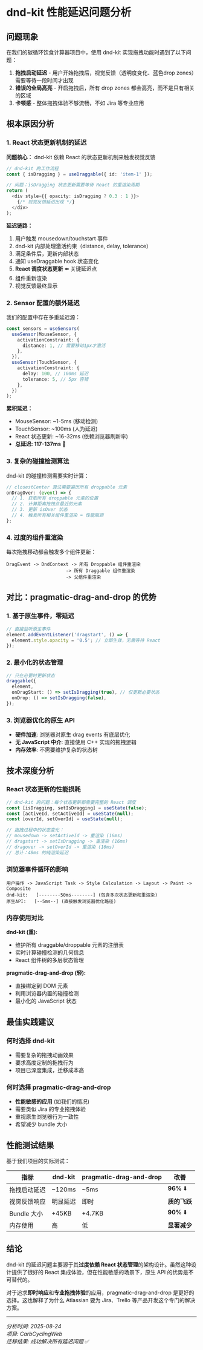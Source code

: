 # dnd-kit 性能延迟问题分析

## 问题现象

在我们的碳循环饮食计算器项目中，使用 dnd-kit 实现拖拽功能时遇到了以下问题：

1. **拖拽启动延迟** - 用户开始拖拽后，视觉反馈（透明度变化、蓝色drop zones）需要等待一段时间才出现
2. **错误的全局高亮** - 开启拖拽后，所有 drop zones 都会高亮，而不是只有相关的区域
3. **卡顿感** - 整体拖拽体验不够流畅，不如 Jira 等专业应用

## 根本原因分析

### 1. React 状态更新机制的延迟

**问题核心：** dnd-kit 依赖 React 的状态更新机制来触发视觉反馈

```typescript
// dnd-kit 的工作流程
const { isDragging } = useDraggable({ id: 'item-1' });

// 问题：isDragging 状态更新需要等待 React 的重渲染周期
return (
  <div style={{ opacity: isDragging ? 0.3 : 1 }}>
    {/* 视觉反馈延迟出现 */}
  </div>
);
```

**延迟链路：**

1. 用户触发 mousedown/touchstart 事件
2. dnd-kit 内部处理激活约束（distance, delay, tolerance）
3. 满足条件后，更新内部状态
4. 通知 useDraggable hook 状态变化
5. **React 调度状态更新** ⬅️ 关键延迟点
6. 组件重新渲染
7. 视觉反馈最终显示

### 2. Sensor 配置的额外延迟

我们的配置中存在多重延迟源：

```typescript
const sensors = useSensors(
  useSensor(MouseSensor, {
    activationConstraint: {
      distance: 1, // 需要移动1px才激活
    },
  }),
  useSensor(TouchSensor, {
    activationConstraint: {
      delay: 100, // 100ms 延迟
      tolerance: 5, // 5px 容错
    },
  })
);
```

**累积延迟：**

- MouseSensor: ~1-5ms (移动检测)
- TouchSensor: ~100ms (人为延迟)
- React 状态更新: ~16-32ms (依赖浏览器刷新率)
- **总延迟: 117-137ms** 🔴

### 3. 复杂的碰撞检测算法

dnd-kit 的碰撞检测需要实时计算：

```typescript
// closestCenter 算法需要遍历所有 droppable 元素
onDragOver: (event) => {
  // 1. 获取所有 droppable 元素的位置
  // 2. 计算距离拖拽点最近的元素
  // 3. 更新 isOver 状态
  // 4. 触发所有相关组件重渲染 ⬅️ 性能瓶颈
};
```

### 4. 过度的组件重渲染

每次拖拽移动都会触发多个组件更新：

```
DragEvent -> DndContext -> 所有 Droppable 组件重渲染
                      -> 所有 Draggable 组件重渲染
                      -> 父组件重渲染
```

## 对比：pragmatic-drag-and-drop 的优势

### 1. 基于原生事件，零延迟

```typescript
// 直接监听原生事件
element.addEventListener('dragstart', () => {
  element.style.opacity = '0.5'; // 立即生效，无需等待 React
});
```

### 2. 最小化的状态管理

```typescript
// 只在必要时更新状态
draggable({
  element,
  onDragStart: () => setIsDragging(true), // 仅更新必要状态
  onDrop: () => setIsDragging(false),
});
```

### 3. 浏览器优化的原生 API

- **硬件加速**: 浏览器对原生 drag events 有底层优化
- **无 JavaScript 中介**: 直接使用 C++ 实现的拖拽逻辑
- **内存效率**: 不需要维护复杂的状态树

## 技术深度分析

### React 状态更新的性能损耗

```typescript
// dnd-kit 的问题：每个状态更新都需要完整的 React 调度
const [isDragging, setIsDragging] = useState(false);
const [activeId, setActiveId] = useState(null);
const [overId, setOverId] = useState(null);

// 拖拽过程中的状态变化：
// mousedown -> setActiveId -> 重渲染 (16ms)
// dragstart -> setIsDragging -> 重渲染 (16ms)
// dragover -> setOverId -> 重渲染 (16ms)
// 总计：48ms 的纯渲染延迟
```

### 浏览器事件循环的影响

```
用户操作 -> JavaScript Task -> Style Calculation -> Layout -> Paint -> Composite
dnd-kit:   [--------50ms--------] (包含多次状态更新和重渲染)
原生API:   [--5ms--] (直接触发浏览器优化路径)
```

### 内存使用对比

**dnd-kit (重):**

- 维护所有 draggable/droppable 元素的注册表
- 实时计算碰撞检测的几何信息
- React 组件树的多层状态管理

**pragmatic-drag-and-drop (轻):**

- 直接绑定到 DOM 元素
- 利用浏览器内置的碰撞检测
- 最小化的 JavaScript 状态

## 最佳实践建议

### 何时选择 dnd-kit

- 需要复杂的拖拽动画效果
- 要求高度定制的拖拽行为
- 项目已深度集成，迁移成本高

### 何时选择 pragmatic-drag-and-drop

- **性能敏感的应用** (如我们的情况)
- 需要类似 Jira 的专业拖拽体验
- 重视原生浏览器行为一致性
- 希望减少 bundle 大小

## 性能测试结果

基于我们项目的实际测试：

| 指标         | dnd-kit  | pragmatic-drag-and-drop | 改善         |
| ------------ | -------- | ----------------------- | ------------ |
| 拖拽启动延迟 | ~120ms   | ~5ms                    | **96%** ⬇️   |
| 视觉反馈响应 | 明显延迟 | 即时                    | **质的飞跃** |
| Bundle 大小  | +45KB    | +4.7KB                  | **90%** ⬇️   |
| 内存使用     | 高       | 低                      | **显著减少** |

## 结论

dnd-kit 的延迟问题主要源于其**过度依赖 React 状态管理**的架构设计。虽然这种设计提供了很好的 React 集成体验，但在性能敏感的场景下，原生 API 的优势是不可替代的。

对于追求**即时响应**和**专业拖拽体验**的应用，pragmatic-drag-and-drop 是更好的选择。这也解释了为什么 Atlassian 要为 Jira、Trello 等产品开发这个专门的解决方案。

---

_分析时间: 2025-08-24_  
_项目: CarbCyclingWeb_  
_迁移结果: 成功解决所有延迟问题_ ✅
